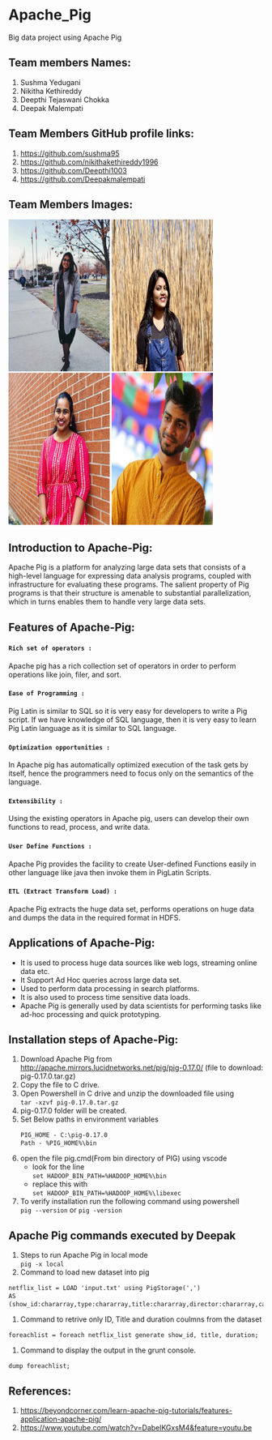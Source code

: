# Apache_Pig
Big data project using Apache Pig

## Team members Names:
1. Sushma Yedugani
1. Nikitha Kethireddy
1. Deepthi Tejaswani Chokka
1. Deepak Malempati

## Team Members GitHub profile links:
1. https://github.com/sushma95
1. https://github.com/nikithakethireddy1996
1. https://github.com/Deepthi1003
1. https://github.com/Deepakmalempati

## Team Members Images:
<img src="https://github.com/nikithakethireddy1996/apache_pig/blob/master/WhatsApp%20Image%202020-05-24%20at%206.55.23%20PM.jpeg" width="200" height="300"/> <img src=https://github.com/nikithakethireddy1996/apache_pig/blob/master/IMG-2723.jpg width="200" height="300"/> <img src=https://github.com/nikithakethireddy1996/apache_pig/blob/master/WhatsApp%20Image%202020-05-24%20at%207.26.21%20PM.jpeg width="200" height="300"/> <img src= https://github.com/nikithakethireddy1996/apache_pig/blob/master/WhatsApp%20Image%202020-05-24%20at%207.47.43%20PM.jpeg
 width="200" height="300"/> 
 
## Introduction to Apache-Pig:
Apache Pig is a platform for analyzing large data sets that consists of a high-level language for expressing data analysis programs, coupled with infrastructure for evaluating these programs. The salient property of Pig programs is that their structure is amenable to substantial parallelization, which in turns enables them to handle very large data sets.<br>

## Features of Apache-Pig:
#### ```Rich set of operators :``` <br>
Apache pig has a rich collection set of operators in order to perform operations like join, filer, and sort.
#### ```Ease of Programming :``` <br>
Pig Latin is similar to SQL so it is very easy for developers to write a Pig script. If we have knowledge of SQL language, then it is very easy to learn Pig Latin language as it is similar to SQL language.
#### ```Optimization opportunities :``` <br> 
In Apache pig has automatically optimized  execution of the task gets by itself, hence the programmers need to focus only on the semantics of the language.
#### ```Extensibility :``` <br> 
Using the existing operators in Apache pig, users can develop their own functions to read, process, and write data.
#### ```User Define Functions :``` <br>
Apache Pig provides the facility to create User-defined Functions easily in other language like java then invoke them in PigLatin Scripts.
#### ```ETL (Extract Transform Load) :``` <br>
Apache Pig extracts the huge data set, performs operations on huge data and dumps the data in the required format in HDFS.

## Applications of Apache-Pig:
* It is used to process huge data sources like web logs, streaming online data etc.
* It Support Ad Hoc queries across large data set.
* Used to perform data processing in search platforms.
* It is also used to process time sensitive data loads.
* Apache Pig is generally used by data scientists for performing tasks like ad-hoc processing and quick prototyping.

## Installation steps of Apache-Pig:
1. Download Apache Pig from http://apache.mirrors.lucidnetworks.net/pig/pig-0.17.0/ (file to download: pig-0.17.0.tar.gz)
1. Copy the file to C drive.
1. Open Powershell in C drive and unzip the downloaded file using <br>
```tar -xzvf pig-0.17.0.tar.gz```
1. pig-0.17.0 folder will be created.
1. Set Below paths in environment variables
     ```
     PIG_HOME - C:\pig-0.17.0
     Path - %PIG_HOME%\bin
     ```
1. open the file pig.cmd(From bin directory of PIG) using vscode   
    - look for the line <br>
    ```set HADOOP_BIN_PATH=%HADOOP_HOME%\bin```    
    - replace this with <br>
    ```set HADOOP_BIN_PATH=%HADOOP_HOME%\libexec``` 
1. To verify installation run the following command using powershell <br>
    ```pig --version``` 
          or
    ```pig -version```
    
## Apache Pig commands executed by Deepak
1. Steps to run Apache Pig in local mode  
   ```pig -x local```
1. Command to load new dataset into pig
```
netflix_list = LOAD 'input.txt' using PigStorage(',')
AS
(show_id:chararray,type:chararray,title:chararray,director:chararray,cast:chararray,country:chararray,date_added:chararray,release_year:chararray,rating:chararray,duration:chararray,listed_in:chararray);
```
1. Command to retrive only ID, Title and duration coulmns from the dataset
```
foreachlist = foreach netflix_list generate show_id, title, duration;
```
1. Command to display the output in the grunt console.
```
dump foreachlist;
```
## References:
1. https://beyondcorner.com/learn-apache-pig-tutorials/features-application-apache-pig/
1. https://www.youtube.com/watch?v=DabelKGxsM4&feature=youtu.be
 
